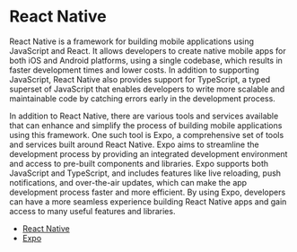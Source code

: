 # React Native

React Native is a framework for building mobile applications using JavaScript and React. It allows developers to create native mobile apps for both iOS and Android platforms, using a single codebase, which results in faster development times and lower costs. In addition to supporting JavaScript, React Native also provides support for TypeScript, a typed superset of JavaScript that enables developers to write more scalable and maintainable code by catching errors early in the development process.

In addition to React Native, there are various tools and services available that can enhance and simplify the process of building mobile applications using this framework. One such tool is Expo, a comprehensive set of tools and services built around React Native. Expo aims to streamline the development process by providing an integrated development environment and access to pre-built components and libraries. Expo supports both JavaScript and TypeScript, and includes features like live reloading, push notifications, and over-the-air updates, which can make the app development process faster and more efficient. By using Expo, developers can have a more seamless experience building React Native apps and gain access to many useful features and libraries.

- [React Native](https://reactnative.dev/)
- [Expo](https://expo.dev/)
